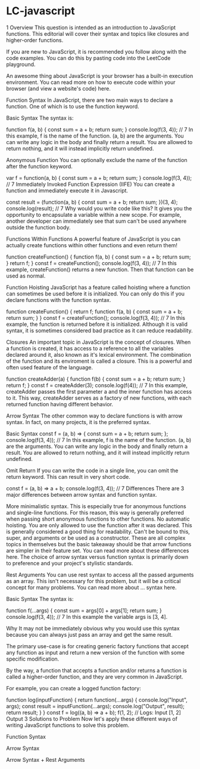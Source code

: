 # LC-javascript
1
Overview
This question is intended as an introduction to JavaScript functions. This editorial will cover their syntax and topics like closures and higher-order functions.

If you are new to JavaScript, it is recommended you follow along with the code examples. You can do this by pasting code into the LeetCode playground.

An awesome thing about JavaScript is your browser has a built-in execution environment. You can read more on how to execute code within your browser (and view a website's code) here.

Function Syntax
In JavaScript, there are two main ways to declare a function. One of which is to use the function keyword.

Basic Syntax
The syntax is:

function f(a, b) {
  const sum = a + b;
  return sum;
}
console.log(f(3, 4)); // 7
In this example, f is the name of the function. (a, b) are the arguments. You can write any logic in the body and finally return a result. You are allowed to return nothing, and it will instead implicitly return undefined.

Anonymous Function
You can optionally exclude the name of the function after the function keyword.

var f = function(a, b) {
  const sum = a + b;
  return sum;
}
console.log(f(3, 4)); // 7
Immediately Invoked Function Expression (IIFE)
You can create a function and immediately execute it in Javascript.

const result = (function(a, b) {
  const sum = a + b;
  return sum;
})(3, 4);
console.log(result); // 7
Why would you write code like this? It gives you the opportunity to encapsulate a variable within a new scope. For example, another developer can immediately see that sum can't be used anywhere outside the function body.

Functions Within Functions
A powerful feature of JavaScript is you can actually create functions within other functions and even return them!

function createFunction() {
  function f(a, b) {
    const sum = a + b;
    return sum;
  }
  return f;
}
const f = createFunction();
console.log(f(3, 4)); // 7
In this example, createFunction() returns a new function. Then that function can be used as normal.

Function Hoisting
JavaScript has a feature called hoisting where a function can sometimes be used before it is initialized. You can only do this if you declare functions with the function syntax.

function createFunction() {
  return f;
  function f(a, b) {
    const sum = a + b;
    return sum;
  }
}
const f = createFunction();
console.log(f(3, 4)); // 7
In this example, the function is returned before it is initialized. Although it is valid syntax, it is sometimes considered bad practice as it can reduce readability.

Closures
An important topic in JavaScript is the concept of closures. When a function is created, it has access to a reference to all the variables declared around it, also known as it's lexical environment. The combination of the function and its enviroment is called a closure. This is a powerful and often used feature of the language.

function createAdder(a) {
  function f(b) {
    const sum = a + b;
    return sum;
  }
  return f;
}
const f = createAdder(3);
console.log(f(4)); // 7
In this example, createAdder passes the first parameter a and the inner function has access to it. This way, createAdder serves as a factory of new functions, with each returned function having different behavior.

Arrow Syntax
The other common way to declare functions is with arrow syntax. In fact, on many projects, it is the preferred syntax.

Basic Syntax
const f = (a, b) => {
  const sum = a + b;
  return sum;
};
console.log(f(3, 4)); // 7
In this example, f is the name of the function. (a, b) are the arguments. You can write any logic in the body and finally return a result. You are allowed to return nothing, and it will instead implicitly return undefined.

Omit Return
If you can write the code in a single line, you can omit the return keyword. This can result in very short code.

const f = (a, b) => a + b;
console.log(f(3, 4)); // 7
Differences
There are 3 major differences between arrow syntax and function syntax.

More minimalistic syntax. This is especially true for anonymous functions and single-line functions. For this reason, this way is generally preferred when passing short anonymous functions to other functions.
No automatic hoisting. You are only allowed to use the function after it was declared. This is generally considered a good thing for readability.
Can't be bound to this, super, and arguments or be used as a constructor. These are all complex topics in themselves but the basic takeaway should be that arrow functions are simpler in their feature set. You can read more about these differences here.
The choice of arrow syntax versus function syntax is primarily down to preference and your project's stylistic standards.

Rest Arguments
You can use rest syntax to access all the passed arguments as an array. This isn't necessary for this problem, but it will be a critical concept for many problems. You can read more about ... syntax here.

Basic Syntax
The syntax is:

function f(...args) {
  const sum = args[0] + args[1];
  return sum;
}
console.log(f(3, 4)); // 7
In this example the variable args is [3, 4].

Why
It may not be immediately obvious why you would use this syntax because you can always just pass an array and get the same result.

The primary use-case is for creating generic factory functions that accept any function as input and return a new version of the function with some specific modification.

By the way, a function that accepts a function and/or returns a function is called a higher-order function, and they are very common in JavaScript.

For example, you can create a logged function factory:

function log(inputFunction) {
  return function(...args) {
     console.log("Input", args);
     const result = inputFunction(...args);
     console.log("Output", result);
     return result;
  }
}
const f = log((a, b) => a + b);
f(1, 2); // Logs: Input [1, 2] Output 3
Solutions to Problem
Now let's apply these different ways of writing JavaScript functions to solve this problem.

Function Syntax

Arrow Syntax

Arrow Syntax + Rest Arguments
